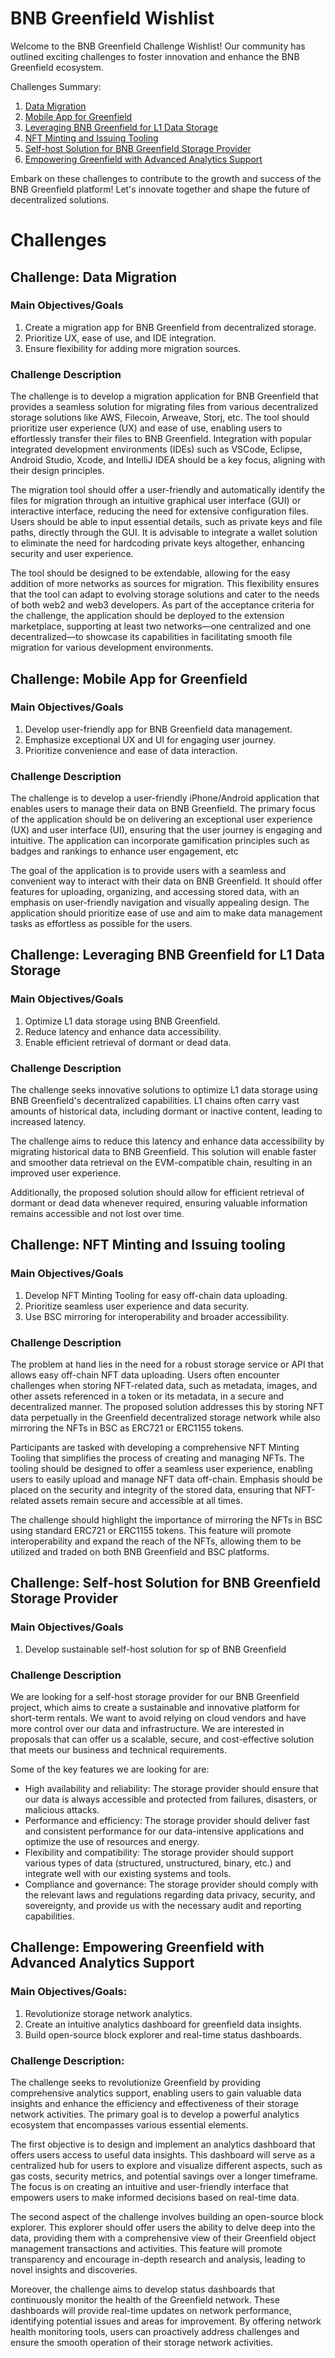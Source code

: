 # BNB Greenfield Wishlist

Welcome to the BNB Greenfield Challenge Wishlist! Our community has outlined exciting challenges to foster innovation and enhance the BNB Greenfield ecosystem. 

Challenges Summary:
1. [Data Migration](#challenge-data-migration)
2. [Mobile App for Greenfield](#challenge-mobile-app-for-greenfield)
3. [Leveraging BNB Greenfield for L1 Data Storage](#challenge-leveraging-bnb-greenfield-for-l1-data-storage)
4. [NFT Minting and Issuing Tooling](#challenge-nft-minting-and-issuing-tooling)
5. [Self-host Solution for BNB Greenfield Storage Provider](#challenge-self-host-solution-for-bnb-greenfield-storage-provider)
6. [Empowering Greenfield with Advanced Analytics Support](#challenge-empowering-greenfield-with-advanced-analytics-support)

Embark on these challenges to contribute to the growth and success of the BNB Greenfield platform! Let's innovate together and shape the future of decentralized solutions.

# Challenges

## Challenge: Data Migration

### Main Objectives/Goals
1. Create a migration app for BNB Greenfield from decentralized storage.
2. Prioritize UX, ease of use, and IDE integration.
3. Ensure flexibility for adding more migration sources.

### Challenge Description
The challenge is to develop a migration application for BNB Greenfield 
that provides a seamless solution for migrating files from various 
decentralized storage solutions like AWS, Filecoin, Arweave, Storj, etc. 
The tool should prioritize user experience (UX) and ease of use, enabling 
users to effortlessly transfer their files to BNB Greenfield. Integration 
with popular integrated development environments (IDEs) such as VSCode, 
Eclipse, Android Studio, Xcode, and IntelliJ IDEA should be a key focus, 
aligning with their design principles.

The migration tool should offer a user-friendly and automatically identify 
the files for migration through an intuitive graphical user interface 
(GUI) or interactive interface, reducing the need for extensive 
configuration files. Users should be able to input essential details, such 
as private keys and file paths, directly through the GUI. It is advisable 
to integrate a wallet solution to eliminate the need for hardcoding 
private keys altogether, enhancing security and user experience.

The tool should be designed to be extendable, allowing for the easy 
addition of more networks as sources for migration. This flexibility 
ensures that the tool can adapt to evolving storage solutions and cater to 
the needs of both web2 and web3 developers. As part of the acceptance 
criteria for the challenge, the application should be deployed to the 
extension marketplace, supporting at least two networks—one centralized 
and one decentralized—to showcase its capabilities in facilitating smooth 
file migration for various development environments.

## Challenge: Mobile App for Greenfield

### Main Objectives/Goals
1. Develop user-friendly app for BNB Greenfield data management.
2. Emphasize exceptional UX and UI for engaging user journey.
3. Prioritize convenience and ease of data interaction.

### Challenge Description
The challenge is to develop a user-friendly iPhone/Android application 
that enables users to manage their data on BNB Greenfield. The primary 
focus of the application should be on delivering an exceptional user 
experience (UX) and user interface (UI), ensuring that the user journey is 
engaging and intuitive. The application can incorporate gamification 
principles such as badges and rankings to enhance user engagement, etc

The goal of the application is to provide users with a seamless and 
convenient way to interact with their data on BNB Greenfield. It should 
offer features for uploading, organizing, and accessing stored data, with 
an emphasis on user-friendly navigation and visually appealing design. The 
application should prioritize ease of use and aim to make data management 
tasks as effortless as possible for the users.

## Challenge: Leveraging BNB Greenfield for L1 Data Storage

### Main Objectives/Goals
1. Optimize L1 data storage using BNB Greenfield.
2. Reduce latency and enhance data accessibility.
3. Enable efficient retrieval of dormant or dead data.

### Challenge Description
The challenge seeks innovative solutions to optimize L1 data storage using 
BNB Greenfield's decentralized capabilities. L1 chains often carry vast 
amounts of historical data, including dormant or inactive content, leading 
to increased latency.

The challenge aims to reduce this latency and enhance data accessibility 
by migrating historical data to BNB Greenfield. This solution will enable 
faster and smoother data retrieval on the EVM-compatible chain, resulting 
in an improved user experience.

Additionally, the proposed solution should allow for efficient retrieval 
of dormant or dead data whenever required, ensuring valuable information 
remains accessible and not lost over time.

## Challenge: NFT Minting and Issuing tooling

### Main Objectives/Goals
1. Develop NFT Minting Tooling for easy off-chain data uploading.
2. Prioritize seamless user experience and data security.
3. Use BSC mirroring for interoperability and broader accessibility.

### Challenge Description
The problem at hand lies in the need for a robust storage service or API that allows easy off-chain NFT data uploading. Users often encounter challenges when storing NFT-related data, such as metadata, images, and other assets referenced in a token or its metadata, in a secure and decentralized manner. The proposed solution addresses this by storing NFT data perpetually in the Greenfield decentralized storage network while also mirroring the NFTs in BSC as ERC721 or ERC1155 tokens.

Participants are tasked with developing a comprehensive NFT Minting Tooling that simplifies the process of creating and managing NFTs. The tooling should be designed to offer a seamless user experience, enabling users to easily upload and manage NFT data off-chain. Emphasis should be placed on the security and integrity of the stored data, ensuring that NFT-related assets remain secure and accessible at all times.

The challenge should highlight the importance of mirroring the NFTs in BSC using standard ERC721 or ERC1155 tokens. This feature will promote interoperability and expand the reach of the NFTs, allowing them to be utilized and traded on both BNB Greenfield and BSC platforms.



## Challenge: Self-host Solution for BNB Greenfield Storage Provider

### Main Objectives/Goals

1. Develop sustainable self-host solution for sp of BNB Greenfield

### Challenge Description

We are looking for a self-host storage provider for our BNB Greenfield project, which aims to create a sustainable and innovative platform for short-term rentals. We want to avoid relying on cloud vendors and have more control over our data and infrastructure. We are interested in proposals that can offer us a scalable, secure, and cost-effective solution that meets our business and technical requirements.

Some of the key features we are looking for are:

- High availability and reliability: The storage provider should ensure that our data is always accessible and protected from failures, disasters, or malicious attacks.
- Performance and efficiency: The storage provider should deliver fast and consistent performance for our data-intensive applications and optimize the use of resources and energy.
- Flexibility and compatibility: The storage provider should support various types of data (structured, unstructured, binary, etc.) and integrate well with our existing systems and tools.
- Compliance and governance: The storage provider should comply with the relevant laws and regulations regarding data privacy, security, and sovereignty, and provide us with the necessary audit and reporting capabilities.



## Challenge: Empowering Greenfield with Advanced Analytics Support

### Main Objectives/Goals:

1. Revolutionize storage network analytics.
2. Create an intuitive analytics dashboard for greenfield data insights.
3. Build open-source block explorer and real-time status dashboards.

### Challenge Description:

The challenge seeks to revolutionize Greenfield by providing comprehensive 
analytics support, enabling users to gain valuable data insights and 
enhance the efficiency and effectiveness of their storage network activities. The 
primary goal is to develop a powerful analytics ecosystem that encompasses 
various essential elements.

The first objective is to design and implement an analytics dashboard that 
offers users access to useful data insights. This dashboard will serve as 
a centralized hub for users to explore and visualize different aspects, 
such as gas costs, security metrics, and potential savings over a longer 
timeframe. The focus is on creating an intuitive and user-friendly 
interface that empowers users to make informed decisions based on 
real-time data.

The second aspect of the challenge involves building an open-source block 
explorer. This explorer should offer users the 
ability to delve deep into the data, providing them with a comprehensive view of their Greenfield object management transactions and activities. This feature will promote 
transparency and encourage in-depth research and analysis, leading to novel insights and discoveries.

Moreover, the challenge aims to develop status dashboards that 
continuously monitor the health of the Greenfield network. These dashboards 
will provide real-time updates on network performance, identifying 
potential issues and areas for improvement. By offering network health 
monitoring tools, users can proactively address challenges and ensure the 
smooth operation of their storage network activities.
